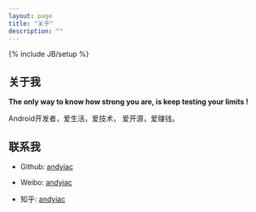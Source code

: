 ```yaml
---
layout: page
title: "关于"
description: ""
---
```

{% include JB/setup %}

## 关于我

**The only way to know how strong you are, is keep testing your limits !**

Android开发者，爱生活，爱技术， 爱开源，爱赚钱。

## 联系我

* Github: [andyiac](https://github.com/andyiac)

* Weibo: [andyiac](http://weibo.com/andyiac)

* 知乎: [andyiac](http://www.zhihu.com/people/andyiac)

